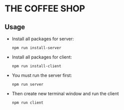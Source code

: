 # THE COFFEE SHOP

## Usage

-   Install all packages for server:
    ```
    npm run install-server
    ```
-   Install all packages for client:

    ```
    npm run install-client
    ```

-   You must run the server first:
    ```
    npm run server
    ```
-   Then create new terminal window and run the client
    ```
    npm run client
    ```
